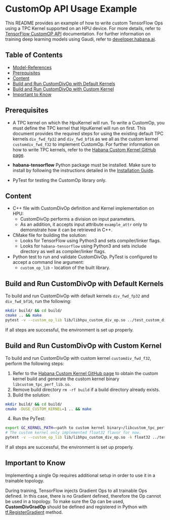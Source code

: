 # CustomOp API Usage Example

This README provides an example of how to write custom TensorFlow Ops using a TPC Kernel supported on an HPU device. For more details, refer to [TensorFlow CustomOP API](https://docs.habana.ai/en/latest/TensorFlow/TensorFlow_CustomOp_API/index.html) documentation. For further information on training deep learning models using Gaudi, refer to [developer.habana.ai](https://developer.habana.ai/resources/).

## Table of Contents

* [Model-References](../../../README.md)
* [Prerequisites](#prerequisites)
* [Content](#content)
* [Build and Run CustomDivOp with Default Kernels](#build-and-run-customdivop-with-default-kernels)
* [Build and Run CustomDivOp with Custom Kernel](#build-and-run-customdivop-with-custom-kernel)
* [Important to Know](#important-to-know)

## Prerequisites

- A TPC kernel on which the HpuKernel will run. To write a CustomOp, you must define the TPC kernel that HpuKernel will run on first. This document provides the required steps for using the existing default TPC kernels `div_fwd_fp32` and `div_fwd_bf16` as we all as the custom kernel `customdiv_fwd_f32` to implement CustomOp. For further information on how to write TPC kernels, refer to the [Habana Custom Kernel GitHub page](https://github.com/HabanaAI/Habana_Custom_Kernel).

- **habana-tensorflow** Python package must be installed. Make sure to install by following the instructions detailed in the [Installation Guide](https://docs.habana.ai/en/latest/Installation_Guide/index.html).

- PyTest for testing the CustomOp library only.

## Content

- C++ file with CustomDivOp definition and Kernel implementation on HPU:
    - CustomDivOp performs a division on input parameters.
    - As an addition, it accepts input attribute `example_attr` only to demonstrate how it can be retrieved in C++. 
- CMake file for building the solution:
    - Looks for TensorFlow using Python3 and sets compiler/linker flags.
    - Looks for `habana-tensorflow` using Python3 and sets include directory as well as compiler/linker flags.
- Python test to run and validate CustomDivOp. PyTest is configured to accept a command line argument:
    - `custom_op_lib` - location of the built library.

## Build and Run CustomDivOp with Default Kernels

To build and run CustomDivOp with default kernels `div_fwd_fp32` and `div_fwd_bf16`, run the following:

```bash
mkdir build/ && cd build/
cmake .. && make
pytest -v --custom_op_lib lib/libhpu_custom_div_op.so ../test_custom_div_op.py
```

If all steps are successful, the environment is set up properly.

## Build and Run CustomDivOp with Custom Kernel

To build and run CustomDivOp with custom kernel `customdiv_fwd_f32`, perform the following steps:

1. Refer to the [Habana Custom Kernel GitHub page](https://github.com/HabanaAI/Habana_Custom_Kernel) to obtain the custom kernel build and generate the custom kernel binary `libcustom_tpc_perf_lib.so`.
2. Remove build directory `rm -rf build` if a build directory already exists.
3. Build the solution:
```bash
mkdir build/ && cd build/
cmake -DUSE_CUSTOM_KERNEL=1 .. && make
```
4. Run the PyTest:
```bash
export GC_KERNEL_PATH=<path to custom kernel binary>/libcustom_tpc_perf_lib.so:$GC_KERNEL_PATH
# The custom kernel only implemented float32 flavor for now.
pytest -v --custom_op_lib lib/libhpu_custom_div_op.so -k float32 ../test_custom_div_op.py
```
If all steps are successful, the environment is set up properly.

## Important to Know

Implementing a single Op requires additional setup in order to use it in a trainable topology.

During training, TensorFlow injects Gradient Ops to all trainable Ops defined. In this case, there is no Gradient defined, therefore the Op cannot be used in a topology.
To make sure the Op can be used, **CustomDivGradOp** should be defined and registered in Python with [tf.RegisterGradient](https://www.tensorflow.org/api_docs/python/tf/RegisterGradient) method.
